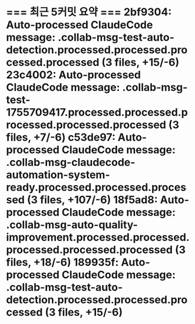 === 최근 5커밋 요약 ===
2bf9304: Auto-processed ClaudeCode message: .collab-msg-test-auto-detection.processed.processed.processed.processed (3 files, +15/-6)
23c4002: Auto-processed ClaudeCode message: .collab-msg-test-1755709417.processed.processed.processed.processed.processed (3 files, +7/-6)
c53de97: Auto-processed ClaudeCode message: .collab-msg-claudecode-automation-system-ready.processed.processed.processed (3 files, +107/-6)
18f5ad8: Auto-processed ClaudeCode message: .collab-msg-auto-quality-improvement.processed.processed.processed.processed.processed (3 files, +18/-6)
189935f: Auto-processed ClaudeCode message: .collab-msg-test-auto-detection.processed.processed.processed (3 files, +15/-6)
=======================
